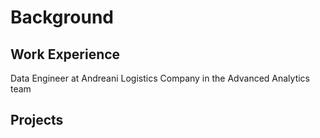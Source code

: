 # Background

## Work Experience
Data Engineer at Andreani Logistics Company in the Advanced Analytics team

## Projects

